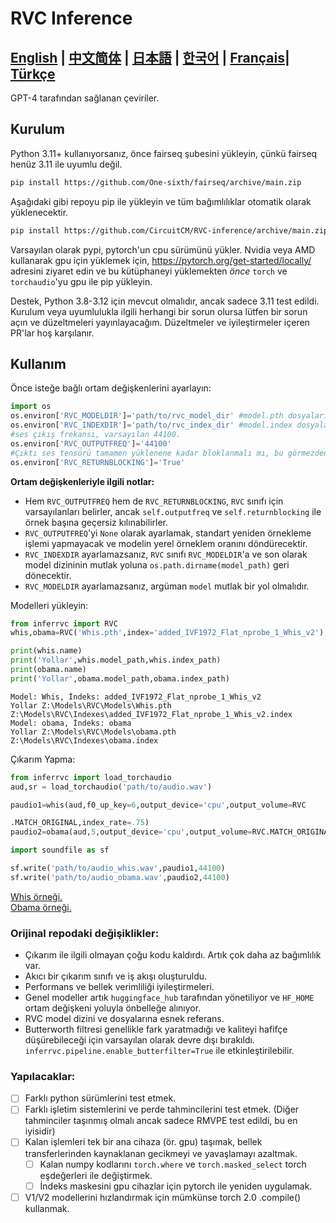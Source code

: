 # RVC Inference

[**English**](../README.md) | [**中文简体**](./README.ch.md) | [**日本語**](./README.ja.md) | [**한국어**](./README.ko.md) | [**Français**](./README.fr.md)| [**Türkçe**](./README.tr.md)
------
GPT-4 tarafından sağlanan çeviriler.

## Kurulum
Python 3.11+ kullanıyorsanız, önce fairseq şubesini yükleyin, çünkü fairseq henüz 3.11 ile uyumlu değil.
```bash
pip install https://github.com/One-sixth/fairseq/archive/main.zip
```

Aşağıdaki gibi repoyu pip ile yükleyin ve tüm bağımlılıklar otomatik olarak yüklenecektir.
```bash
pip install https://github.com/CircuitCM/RVC-inference/archive/main.zip
```
Varsayılan olarak pypi, pytorch'un cpu sürümünü yükler. Nvidia veya AMD kullanarak gpu için yüklemek için, https://pytorch.org/get-started/locally/ adresini ziyaret edin ve bu kütüphaneyi yüklemekten _önce_ `torch` ve `torchaudio`'yu gpu ile pip yükleyin.

Destek, Python 3.8-3.12 için mevcut olmalıdır, ancak sadece 3.11 test edildi. Kurulum veya uyumlulukla ilgili herhangi bir sorun olursa lütfen bir sorun açın ve düzeltmeleri yayınlayacağım.
Düzeltmeler ve iyileştirmeler içeren PR'lar hoş karşılanır.

## Kullanım
Önce isteğe bağlı ortam değişkenlerini ayarlayın:
```python
import os
os.environ['RVC_MODELDIR']='path/to/rvc_model_dir' #model.pth dosyalarının saklandığı yer.
os.environ['RVC_INDEXDIR']='path/to/rvc_index_dir' #model.index dosyalarının saklandığı yer.
#ses çıkış frekansı, varsayılan 44100.
os.environ['RVC_OUTPUTFREQ']='44100'
#Çıktı ses tensörü tamamen yüklenene kadar bloklanmalı mı, bu görmezden gelinebilir. Ancak daha büyük bir torch hattında çalıştırmak istiyorsanız, False olarak ayarlamak performansı biraz iyileştirecektir.
os.environ['RVC_RETURNBLOCKING']='True'
```
**Ortam değişkenleriyle ilgili notlar:**
- Hem `RVC_OUTPUTFREQ` hem de `RVC_RETURNBLOCKING`, `RVC` sınıfı için varsayılanları belirler, ancak `self.outputfreq` ve `self.returnblocking` ile örnek başına geçersiz kılınabilirler.
- `RVC_OUTPUTFREQ`'yi `None` olarak ayarlamak, standart yeniden örnekleme işlemi yapmayacak ve modelin yerel örneklem oranını döndürecektir.
- `RVC_INDEXDIR` ayarlamazsanız, `RVC` sınıfı `RVC_MODELDIR`'a ve son olarak model dizininin mutlak yoluna `os.path.dirname(model_path)` geri dönecektir.
- `RVC_MODELDIR` ayarlamazsanız, argüman `model` mutlak bir yol olmalıdır.

Modelleri yükleyin:
```python
from inferrvc import RVC
whis,obama=RVC('Whis.pth',index='added_IVF1972_Flat_nprobe_1_Whis_v2'),RVC(model='obama')

print(whis.name)
print('Yollar',whis.model_path,whis.index_path)
print(obama.name)
print('Yollar',obama.model_path,obama.index_path)
```
```text
Model: Whis, İndeks: added_IVF1972_Flat_nprobe_1_Whis_v2
Yollar Z:\Models\RVC\Models\Whis.pth Z:\Models\RVC\Indexes\added_IVF1972_Flat_nprobe_1_Whis_v2.index
Model: obama, İndeks: obama
Yollar Z:\Models\RVC\Models\obama.pth Z:\Models\RVC\Indexes\obama.index
```

Çıkarım Yapma:
```python
from inferrvc import load_torchaudio
aud,sr = load_torchaudio('path/to/audio.wav')

paudio1=whis(aud,f0_up_key=6,output_device='cpu',output_volume=RVC

.MATCH_ORIGINAL,index_rate=.75)
paudio2=obama(aud,5,output_device='cpu',output_volume=RVC.MATCH_ORIGINAL,index_rate=.9)

import soundfile as sf

sf.write('path/to/audio_whis.wav',paudio1,44100)
sf.write('path/to/audio_obama.wav',paudio2,44100)
```
[Whis örneği.](./docs/audio_whis.wav)  
[Obama örneği.](./docs/audio_obama.wav)

### Orijinal repodaki değişiklikler:
 - Çıkarım ile ilgili olmayan çoğu kodu kaldırdı. Artık çok daha az bağımlılık var.
 - Akıcı bir çıkarım sınıfı ve iş akışı oluşturuldu.
 - Performans ve bellek verimliliği iyileştirmeleri.
 - Genel modeller artık `huggingface_hub` tarafından yönetiliyor ve `HF_HOME` ortam değişkeni yoluyla önbelleğe alınıyor.
 - RVC model dizini ve dosyalarına esnek referans.
 - Butterworth filtresi genellikle fark yaratmadığı ve kaliteyi hafifçe düşürebileceği için varsayılan olarak devre dışı bırakıldı. `inferrvc.pipeline.enable_butterfilter=True` ile etkinleştirilebilir.

### Yapılacaklar:
- [ ] Farklı python sürümlerini test etmek.
- [ ] Farklı işletim sistemlerini ve perde tahmincilerini test etmek. (Diğer tahminciler taşınmış olmalı ancak sadece RMVPE test edildi, bu en iyisidir)
- [ ] Kalan işlemleri tek bir ana cihaza (ör. gpu) taşımak, bellek transferlerinden kaynaklanan gecikmeyi ve yavaşlamayı azaltmak.
  - [ ] Kalan numpy kodlarını `torch.where` ve `torch.masked_select` torch eşdeğerleri ile değiştirmek.
  - [ ] İndeks maskesini gpu cihazlar için pytorch ile yeniden uygulamak.
- [ ] V1/V2 modellerini hızlandırmak için mümkünse torch 2.0 .compile() kullanmak.